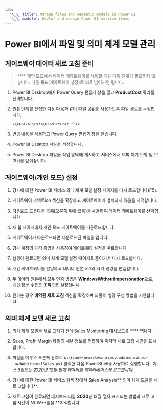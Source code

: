 ```yaml
---
lab:
  "\_\_ title": Manage files and semantic models in Power BI
  "\_\_ module": Deploy and manage Power BI service items
---
```


# Power BI에서 파일 및 의미 체계 모델 관리

## 게이트웨이 데이터 새로 고침 준비

> **** 개인 모드에서 데이터 게이트웨이를 사용할 때는 다음 단계가 필요하지 않습니다. 다음 목표(게이트웨이 설정)로 바로 넘어가면 됩니다.

1. Power BI Desktop에서 Power Query 편집기 창을 열고 **ProductCost** 쿼리를 선택합니다.

1. 원본 단계를 편집한 다음 다음과 같이 파일 공유를 사용하도록 파일 경로를 수정합니다.

    `\\DATA-AI\Data\ProductCost.xlsx`

1. 변경 내용을 적용하고 Power Query 편집기 창을 닫습니다.

1. Power BI Desktop 파일을 저장합니다.

1. Power BI Desktop 파일을 작업 영역에 게시하고 서비스에서 의미 체계 모델 및 보고서를 덮어씁니다.

## 게이트웨이(개인 모드) 설정

1. 강사에 대한 Power BI 서비스 의미 체계 모델 설정 페이지를 다시 로드합니다(F5).

1. 게이트웨이 커넥트ion 섹션을 확장하고 게이트웨이가 설치되지 않음을 지적합니다.

1. 다운로드 드롭다운 목록(오른쪽 위에 있음)을 사용하여 데이터 게이트웨이를 선택합니다.

1. 새 웹 페이지에서 개인 모드 게이트웨이를 다운로드합니다.

1. 게이트웨이가 다운로드되면 다운로드된 파일을 엽니다.

1. 강사 계정의 자격 증명을 사용하여 게이트웨이 설정을 완료합니다.

1. 설정이 완료되면 의미 체계 모델 설정 페이지로 돌아가서 다시 로드합니다.

1. 개인 게이트웨이를 할당하고 데이터 원본 2개의 자격 증명을 편집합니다.

1. 두 데이터 원본에서 모두 인증 방법은 **WindowsWithoutImpersonation**으로, 개인 정보 수준은 **조직**으로 설정합니다.

1. 원하는 경우 **예약된 새로 고침** 섹션을 확장하여 되풀이 일정 구성 방법을 시연합니다.

## 의미 체계 모델 새로 고침

1. 의미 체계 모델을 새로 고치기 전에 Sales Monitoring 대시보드를 **** 엽니다.

1. Sales, Profit Margin 타일의 세부 정보를 편집하여 마지막 새로 고침 시간을 표시합니다.

1. 파일을 마우스 오른쪽 단추로 `D:\PL300\Demo\Resources\UpdateDatabase-LoadAdditionalSales.ps1` 클릭한 다음 PowerShell을 사용하여 실행합니다. *이 스크립트는 2020년 12월 판매 데이터를 데이터베이스에 로드합니다.*

1. 강사에 대한 Power BI 서비스 탐색 창에서 Sales Analysis** 의미 체계 모델을 새로 고칩니다**.

1. 새로 고침이 완료되면 대시보드 타일 **2020**년 12월 열이 표시되는 방법과 새로 고침 시간이 NOW**임을 **지적합니다.
